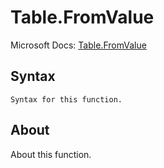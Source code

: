 ---
---

# Table.FromValue

Microsoft Docs: [Table.FromValue](https://docs.microsoft.com/en-us/powerquery-m/table-fromvalue)

## Syntax

```
Syntax for this function.
```

## About

About this function.


